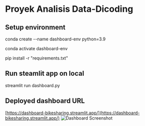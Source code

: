 # Proyek Analisis Data-Dicoding
## Setup environment
conda create --name dashboard-env python=3.9

conda activate dashboard-env

pip install -r "requirements.txt"



## Run steamlit app on local
streamlit run dashboard.py



## Deployed dashboard URL
[https://dashboard-bikesharing.streamlit.app/](https://dashboard-bikesharing.streamlit.app/)
![Dashboard Screenshot](https://i.postimg.cc/wMC1mZ0D/Screenshot-619.png)
